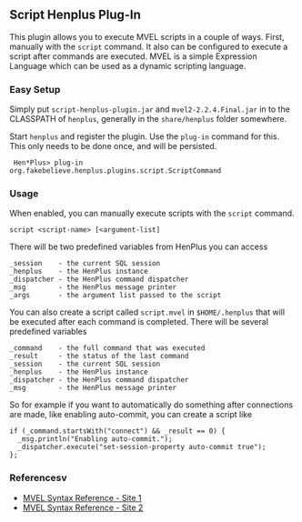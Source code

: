 ## Script Henplus Plug-In ##

This plugin allows you to execute MVEL scripts in a couple of ways. First, manually with the `script` command. It also can be
configured to execute a script after commands are executed. MVEL is a simple Expression Language which can be used as a
dynamic scripting language.

### Easy Setup ###

Simply put `script-henplus-plugin.jar` and `mvel2-2.2.4.Final.jar` in to the CLASSPATH of `henplus`, generally in the `share/henplus` folder somewhere.

Start `henplus` and register the plugin. Use the `plug-in` command for this. This only needs to be done once, and will be persisted.

     Hen*Plus> plug-in org.fakebelieve.henplus.plugins.script.ScriptCommand

### Usage ###

When enabled, you can manually execute scripts with the `script` command.

    script <script-name> [<argument-list]

There will be two predefined variables from HenPlus you can access

    _session    - the current SQL session
    _henplus    - the HenPlus instance
    _dispatcher - the HenPlus command dispatcher
    _msg        - the HenPlus message printer
    _args       - the argument list passed to the script

You can also create a script called `script.mvel` in `$HOME/.henplus` that will be executed  after each command is completed. There
will be several predefined variables

    _command    - the full command that was executed
    _result     - the status of the last command
    _session    - the current SQL session
    _henplus    - the HenPlus instance
    _dispatcher - the HenPlus command dispatcher
    _msg        - the HenPlus message printer

So for example if you want to automatically do something after connections are made, like enabling auto-commit, you can
create a script like

    if (_command.startsWith("connect") && _result == 0) {
      _msg.println("Enabling auto-commit.");
      _dispatcher.execute("set-session-property auto-commit true");
    };

### Referencesv ###

* [MVEL Syntax Reference - Site 1](http://mvel.documentnode.com/#basic-syntax)
* [MVEL Syntax Reference - Site 2](https://github.com/imona/tutorial/wiki/MVEL-Guide)
